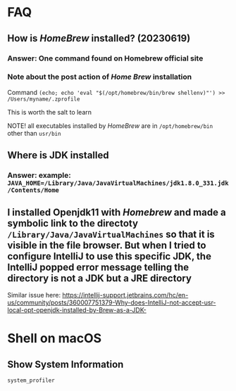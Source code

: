 # FAQ
## How is *HomeBrew* installed? (20230619)
### Answer: One command found on Homebrew official site

### Note about the post action of *Home Brew* installation
Command `(echo; echo 'eval "$(/opt/homebrew/bin/brew shellenv)"') >> /Users/myname/.zprofile`

This is worth the salt to learn

NOTE! all executables installed by *HomeBrew* are in `/opt/homebrew/bin` other than `usr/bin`
## Where is JDK installed
### Answer: example: `JAVA_HOME=/Library/Java/JavaVirtualMachines/jdk1.8.0_331.jdk/Contents/Home`
## I installed Openjdk11 with *Homebrew* and made a symbolic link to the directoty `/Library/Java/JavaVirtualMachines` so that it is visible in the file browser. But when I tried to configure IntelliJ to use this specific JDK, the IntelliJ popped error message telling the directory is not a JDK but a JRE directory

Similar issue here: https://intellij-support.jetbrains.com/hc/en-us/community/posts/360007751379-Why-does-IntelliJ-not-accept-usr-local-opt-openjdk-installed-by-Brew-as-a-JDK-

# Shell on macOS
## Show System Information
`system_profiler`

